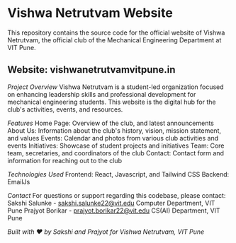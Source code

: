 ﻿# Vishwa Netrutvam Website
This repository contains the source code for the official website of Vishwa Netrutvam, the official club of the Mechanical Engineering Department at VIT Pune.
## Website: vishwanetrutvamvitpune.in

*Project Overview*
Vishwa Netrutvam is a student-led organization focused on enhancing leadership skills and professional development for mechanical engineering students. This website is the digital hub for the club's activities, events, and resources.

*Features*
Home Page: Overview of the club, and latest announcements
About Us: Information about the club's history, vision, mission statement, and values
Events: Calendar and photos from various club activities and events
Initiatives: Showcase of student projects and initiatives
Team: Core team, secretaries, and coordinators of the club
Contact: Contact form and information for reaching out to the club

*Technologies Used*
Frontend: React, Javascript, and Tailwind CSS
Backend: EmailJs

*Contact*
For questions or support regarding this codebase, please contact:
Sakshi Salunke - sakshi.salunke22@vit.edu
Computer Department, VIT Pune
Prajyot Borikar - prajyot.borikar22@vit.edu
CS(AI) Department, VIT Pune

*Built with ❤️ by Sakshi and Prajyot for Vishwa Netrutvam, VIT Pune*
